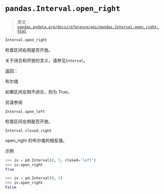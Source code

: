 # `pandas.Interval.open_right`

> 原文：[`pandas.pydata.org/docs/reference/api/pandas.Interval.open_right.html`](https://pandas.pydata.org/docs/reference/api/pandas.Interval.open_right.html)

```py
Interval.open_right
```

检查区间右侧是否开放。

关于闭合和开放的含义，请参见`Interval`。

返回：

布尔值

如果区间左侧不闭合，则为 True。

另请参阅

`Interval.open_left`

检查区间左侧是否开放。

`Interval.closed_right`

open_right 的布尔值的相反值。

示例

```py
>>> iv = pd.Interval(0, 5, closed='left')
>>> iv.open_right
True 
```

```py
>>> iv = pd.Interval(0, 5)
>>> iv.open_right
False 
```
